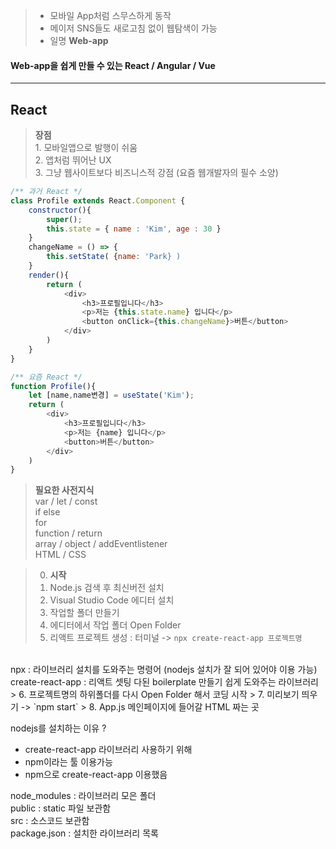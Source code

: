 > - 모바일 App처럼 스무스하게 동작
> - 메이저 SNS들도 새로고침 없이 웹탐색이 가능
> - 일명 **Web-app**

#### Web-app을 쉽게 만들 수 있는 React / Angular / Vue

---

React
-

> **장점**<br> 1. 모바일앱으로 발행이 쉬움<br> 2. 앱처럼 뛰어난 UX<br>3. 그냥 웹사이트보다 비즈니스적 강점 (요즘 웹개발자의 필수 소양)

```js
/** 과거 React */
class Profile extends React.Component {
    constructor(){
        super();
        this.state = { name : 'Kim', age : 30 }
    }
    changeName = () => {
        this.setState( {name: 'Park} )
    }
    render(){
        return (
            <div>
                <h3>프로필입니다</h3>
                <p>저는 {this.state.name} 입니다</p>
                <button onClick={this.changeName}>버튼</button>
            </div>
        )
    }
}
```
```js
/** 요즘 React */
function Profile(){
    let [name,name변경] = useState('Kim');
    return (
        <div>
            <h3>프로필입니다</h3>
            <p>저는 {name} 입니다</p>
            <button>버튼</button>
        </div>
    )
}
```
> **필요한 사전지식**<br>var / let / const<br>if else<br>for<br>function / return<br>array / object / addEventlistener<br>HTML / CSS

> 0. **시작**
> 1. Node.js 검색 후 최신버전 설치
> 2. Visual Studio Code 에디터 설치
> 3. 작업할 폴더 만들기
> 4. 에디터에서 작업 폴더 Open Folder
> 5. 리액트 프로젝트 생성 : 터미널 -> `npx create-react-app 프로젝트명`
<br>
npx : 라이브러리 설치를 도와주는 명령어 (nodejs 설치가 잘 되어 있어야 이용 가능)<br>
create-react-app :  리액트 셋팅 다된 boilerplate 만들기 쉽게 도와주는 라이브러리<br>
> 6. 프로젝트명의 하위폴더를 다시 Open Folder 해서 코딩 시작
> 7. 미리보기 띄우기 -> `npm start`
> 8. App.js 메인페이지에 들어갈 HTML 짜는 곳

nodejs를 설치하는 이유 ?
- create-react-app 라이브러리 사용하기 위해
- npm이라는 툴 이용가능
- npm으로 create-react-app 이용했음

node_modules : 라이브러리 모은 폴더<br>
public : static 파일 보관함<br>
src : 소스코드 보관함<br>
package.json : 설치한 라이브러리 목록

